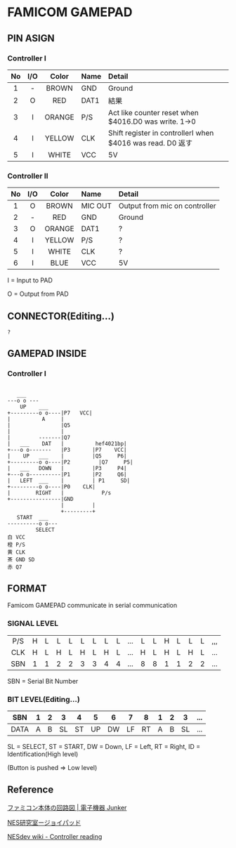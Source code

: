 # FAMICOM GAMEPAD
## PIN ASIGN

### Controller I
|No|I/O|Color| Name   | Detail   |
|:-:|:-:|:-:|:-|:-|
| 1| - |BROWN | GND | Ground |
| 2| O |RED   | DAT1| 結果 |
| 3| I |ORANGE| P/S | Act like counter reset when $4016.D0 was write. 1->0|
| 4| I |YELLOW| CLK | Shift register in controllerI when $4016 was read. D0  返す|
| 5| I |WHITE | VCC | 5V |

### Controller II
|No|I/O|Color| Name   | Detail   |
|:-:|:-:|:-:|:-|:-|
| 1| O |BROWN | MIC OUT| Output from mic on controller|
| 2| - |RED   | GND    | Ground |
| 3| O |ORANGE| DAT1   | ? |
| 4| I |YELLOW| P/S    | ? |
| 5| I |WHITE | CLK    | ? |
| 6| I |BLUE  | VCC    | 5V |

 I = Input to PAD
 
 O = Output from PAD
 
## CONNECTOR(Editing...)

```
?
```
## GAMEPAD INSIDE
 
### Controller I
```

   ___
---o o ---
    UP    ___
+---------o o----|P7   VCC|
|          A     |
|                |Q5
|                |
|         -------|Q7
|   ___    DAT   |          hef4021bp|
+---o o-------   |P3       |P7    VCC|                                                                                                                                                                                                           
|    UP   ___    |         |Q5     P6|
+---------o o----|P2         |Q7     P5|
|   ___   DOWN   |         |P3     P4|
+---o o----------|P1       |P2     Q6|
|   LEFT  ___    |         | P1     SD|
+---------o o----|P0    CLK|
|        RIGHT   |            P/s
+----------------|GND
                 |         |
                 +---------+
   START  ___
----------o o---
         SELECT
白 VCC
橙 P/S
黄 CLK
茶 GND SD
赤 Q7
```

## FORMAT

Famicom GAMEPAD communicate in serial communication

### SIGNAL LEVEL

|   |   |   |   |   |   |   |   |   |   |   |   |   |   |   |   |   |
|:-:|:-:|:-:|:-:|:-:|:-:|:-:|:-:|:-:|:-:|:-:|:-:|:-:|:-:|:-:|:-:|:-:|
|P/S|  H|  L|  L|  L|  L|  L|  L|  L|...|  L|  L|  H|  L|  L|  L|,,,|
|CLK|  H|  L|  H|  L|  H|  L|  H|  L|...|  H|  L|  H|  L|  H|  L|...|
|SBN|  1|  1|  2|  2|  3|  3|  4|  4|...|  8|  8|  1|  1|  2|  2|...|

SBN = Serial Bit Number

### BIT LEVEL(Editing...)

|SBN |  1|  2|  3|  4|  5|  6|  7|  8|  1|  2|  3|...|
|:-: |:-:|:-:|:-:|:-:|:-:|:-:|:-:|:-:|:-:|:-:|:-:|:-:|
|DATA|  A|  B| SL| ST| UP| DW| LF| RT|  A|  B| SL|...|

SL = SELECT, ST = START, DW = Down, LF = Left, RT = Right, ID = Identification(High level)

(Button is pushed => Low level)

## Reference

[ファミコン本体の回路図 | 電子機器 Junker](https://green.ap.teacup.com/junker/116.html)

[NES研究室ージョイパッド](http://hp.vector.co.jp/authors/VA042397/nes/joypad.html)

[NESdev wiki - Controller reading](https://wiki.nesdev.com/w/index.php/Controller_reading)
